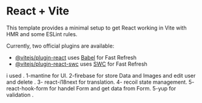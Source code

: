 # React + Vite

This template provides a minimal setup to get React working in Vite with HMR and some ESLint rules.

Currently, two official plugins are available:

- [@vitejs/plugin-react](https://github.com/vitejs/vite-plugin-react/blob/main/packages/plugin-react/README.md) uses [Babel](https://babeljs.io/) for Fast Refresh
- [@vitejs/plugin-react-swc](https://github.com/vitejs/vite-plugin-react-swc) uses [SWC](https://swc.rs/) for Fast Refresh

i used .
1-mantine for UI.
2-firebase for store Data and Images  and edit user and delete .
3- react-i18next  for translation.
4- recoil state management.
5- react-hook-form for handel Form and get data from Form.
5-yup for validation .
